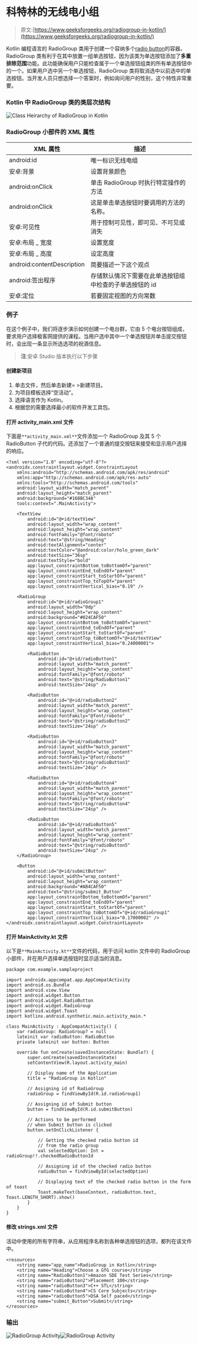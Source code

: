 # 科特林的无线电小组

> 原文:[https://www.geeksforgeeks.org/radiogroup-in-kotlin/](https://www.geeksforgeeks.org/radiogroup-in-kotlin/)

Kotlin 编程语言的 RadioGroup 类用于创建一个容纳多个[radio button](https://www.geeksforgeeks.org/radiobutton-in-kotlin/)的容器。RadioGroup 类有利于在其中放置一组单选按钮，因为该类为单选按钮添加了**多重排除范围**功能。此功能确保用户只能检查属于一个单选按钮组类的所有单选按钮中的一个。如果用户选中另一个单选按钮，RadioGroup 类将取消选中以前选中的单选按钮。当开发人员只想选择一个答案时，例如询问用户的性别，这个特性非常重要。

### Kotlin 中 RadioGroup 类的类层次结构

![Class Heirarchy of RadioGroup in Kotlin](img/b84568a04de0463f1a894c072d2c17fe.png)

### RadioGroup 小部件的 XML 属性

| XML 属性 | 描述 |
| --- | --- |
| android:id | 唯一标识无线电组 |
| 安卓:背景 | 设置背景颜色 |
| android:onClick | 单击 RadioGroup 时执行特定操作的方法 |
| android:onClick | 这是单击单选按钮时要调用的方法的名称。 |
| 安卓:可见性 | 用于控制可见性，即可见、不可见或消失 |
| 安卓:布局 _ 宽度 | 设置宽度 |
| 安卓:布局 _ 高度 | 设定高度 |
| android:contentDescription | 简要描述一下这个观点 |
| android:签出程序 | 存储默认情况下需要在此单选按钮组中检查的子单选按钮的 id |
| 安卓:定位 | 若要固定视图的方向常数 |

### 例子

在这个例子中，我们将逐步演示如何创建一个电台群，它由 5 个电台按钮组成，要求用户选择极客网提供的课程。当用户选中其中一个单选按钮并单击提交按钮时，会出现一条显示所选选项的祝酒信息。

> **注**:安卓 Studio 版本执行以下步骤

#### 创建新项目

1.  单击文件，然后单击新建= >新建项目。
2.  为项目模板选择“空活动”。
3.  选择语言作为 Kotlin。
4.  根据您的需要选择最小的软件开发工具包。

#### 打开 activity_main.xml 文件

下面是`**activity_main.xml**`文件添加一个 RadioGroup 及其 5 个 RadioButton 子代的代码。还添加了一个普通的提交按钮来接受和显示用户选择的响应。

```
<?xml version="1.0" encoding="utf-8"?>
<androidx.constraintlayout.widget.ConstraintLayout 
    xmlns:android="http://schemas.android.com/apk/res/android"
    xmlns:app="http://schemas.android.com/apk/res-auto"
    xmlns:tools="http://schemas.android.com/tools"
    android:layout_width="match_parent"
    android:layout_height="match_parent"
    android:background="#168BC34A"
    tools:context=".MainActivity">

    <TextView
        android:id="@+id/textView"
        android:layout_width="wrap_content"
        android:layout_height="wrap_content"
        android:fontFamily="@font/roboto"
        android:text="@string/Heading"
        android:textAlignment="center"
        android:textColor="@android:color/holo_green_dark"
        android:textSize="36sp"
        android:textStyle="bold"
        app:layout_constraintBottom_toBottomOf="parent"
        app:layout_constraintEnd_toEndOf="parent"
        app:layout_constraintStart_toStartOf="parent"
        app:layout_constraintTop_toTopOf="parent"
        app:layout_constraintVertical_bias="0.19" />

    <RadioGroup
        android:id="@+id/radioGroup1"
        android:layout_width="0dp"
        android:layout_height="wrap_content"
        android:background="#024CAF50"
        app:layout_constraintBottom_toBottomOf="parent"
        app:layout_constraintEnd_toEndOf="parent"
        app:layout_constraintStart_toStartOf="parent"
        app:layout_constraintTop_toBottomOf="@+id/textView"
        app:layout_constraintVertical_bias="0.24000001">

        <RadioButton
            android:id="@+id/radioButton1"
            android:layout_width="match_parent"
            android:layout_height="wrap_content"
            android:fontFamily="@font/roboto"
            android:text="@string/RadioButton1"
            android:textSize="24sp" />

        <RadioButton
            android:id="@+id/radioButton2"
            android:layout_width="match_parent"
            android:layout_height="wrap_content"
            android:fontFamily="@font/roboto"
            android:text="@string/radioButton2"
            android:textSize="24sp" />

        <RadioButton
            android:id="@+id/radioButton3"
            android:layout_width="match_parent"
            android:layout_height="wrap_content"
            android:fontFamily="@font/roboto"
            android:text="@string/radioButton3"
            android:textSize="24sp" />

        <RadioButton
            android:id="@+id/radioButton4"
            android:layout_width="match_parent"
            android:layout_height="wrap_content"
            android:fontFamily="@font/roboto"
            android:text="@string/radioButton4"
            android:textSize="24sp" />

        <RadioButton
            android:id="@+id/radioButton5"
            android:layout_width="match_parent"
            android:layout_height="wrap_content"
            android:fontFamily="@font/roboto"
            android:text="@string/radioButton5"
            android:textSize="24sp" />
    </RadioGroup>

    <Button
        android:id="@+id/submitButton"
        android:layout_width="wrap_content"
        android:layout_height="wrap_content"
        android:background="#AB4CAF50"
        android:text="@string/submit_Button"
        app:layout_constraintBottom_toBottomOf="parent"
        app:layout_constraintEnd_toEndOf="parent"
        app:layout_constraintStart_toStartOf="parent"
        app:layout_constraintTop_toBottomOf="@+id/radioGroup1"
        app:layout_constraintVertical_bias="0.17000002" />
</androidx.constraintlayout.widget.ConstraintLayout>
```

#### 打开 MainActivity.kt 文件

以下是`**MainActivity.kt**`文件的代码，用于访问 kotlin 文件中的 RadioGroup 小部件，并在用户选择单选按钮时显示适当的消息。

```
package com.example.sampleproject

import androidx.appcompat.app.AppCompatActivity
import android.os.Bundle
import android.view.View
import android.widget.Button
import android.widget.RadioButton
import android.widget.RadioGroup
import android.widget.Toast
import kotlinx.android.synthetic.main.activity_main.*

class MainActivity : AppCompatActivity() {
    var radioGroup: RadioGroup? = null
    lateinit var radioButton: RadioButton
    private lateinit var button: Button

    override fun onCreate(savedInstanceState: Bundle?) {
        super.onCreate(savedInstanceState)
        setContentView(R.layout.activity_main)

        // Display name of the Application
        title = "RadioGroup in Kotlin"

        // Assigning id of RadioGroup
        radioGroup = findViewById(R.id.radioGroup1)

        // Assigning id of Submit button
        button = findViewById(R.id.submitButton)

        // Actions to be performed 
        // when Submit button is clicked
        button.setOnClickListener {

            // Getting the checked radio button id 
            // from the radio group
            val selectedOption: Int = radioGroup!!.checkedRadioButtonId

            // Assigning id of the checked radio button
            radioButton = findViewById(selectedOption)

            // Displaying text of the checked radio button in the form of toast
            Toast.makeText(baseContext, radioButton.text, Toast.LENGTH_SHORT).show()
        }
    }
}
```

#### 修改 strings.xml 文件

活动中使用的所有字符串，从应用程序名称到各种单选按钮的选项，都列在该文件中。

```
<resources>
    <string name="app_name">RadioGroup in Kotlin</string>
    <string name="Heading">Choose a GfG course</string>
    <string name="RadioButton1">Amazon SDE Test Series</string>
    <string name="radioButton2">Placement 100</string>
    <string name="radioButton3">C++ STL</string>
    <string name="radioButton4">CS Core Subjects</string>
    <string name="radioButton5">DSA Self paced</string>
    <string name="submit_Button">Submit</string>
</resources>
```

### 输出

![RadioGroup Activity](img/ed902b641b31e90d02e5ffd17a402c46.png)![RadioGroup Activity](img/f48c3e064838a1bd79743bb647dc30db.png)
